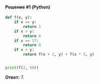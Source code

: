 #### Решение #1 (Python)
```python
def f(x, y):
	if x == y:
		return 1
	if x > y:
		return 0
	if x == 17:
		return 0
	if x < y:
		return f(x + 2, y) + f(x * 5, y)


print(f(2, 50))
```
**Ответ:** 7.
